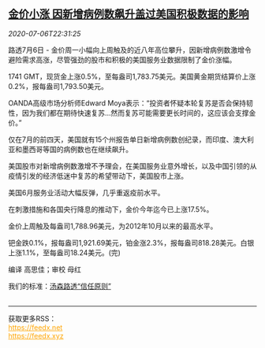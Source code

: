 <!--1594076126000-->
[金价小涨 因新增病例数飙升盖过美国积极数据的影响](https://cn.reuters.com/article/precious-metals-0706-mon-idCNKBS2472XH)
------

<div><i>2020-07-06T22:31:25</i></div><div class="StandardArticleBody_body"><p>路透7月6日 - 金价周一小幅向上周触及的近八年高位攀升，因新增病例数激增令避险需求高涨，尽管强劲的股市和积极的美国服务业数据限制了金价涨幅。 </p><p>1741 GMT，现货金上涨0.5%，至每盎司1,783.75美元。美国黄金期货结算价上涨0.2%，报每盎司1,793.50美元。 </p><p>OANDA高级市场分析师Edward Moya表示：“投资者怀疑本轮复苏是否会保持韧性，因为我们都在期待快速复苏…然而复苏可能需要更长时间的，这应该会支撑金价。” </p><p>仅在7月的前四天，美国就有15个州报告单日新增病例数创纪录，而印度、澳大利亚和墨西哥等国的病例数也在继续飙升。 </p><p>美国股市对新增病例数激增不予理会，在美国服务业意外增长，以及中国引领的从疫情引发的经济低迷中复苏的希望带动下，美国股市上涨。 </p><p>美国6月服务业活动大幅反弹，几乎重返疫前水平。 </p><p>在刺激措施和各国央行降息的推动下，金价今年迄今已上涨17.5%。 </p><p>金价上周触及每盎司1,788.96美元，为2012年10月以来的最高水平。 </p><p>钯金跌0.1%，报每盎司1,921.69美元，铂金涨2.3%，报每盎司818.28美元。白银上涨1.1%，至每盎司18.24美元。(完) </p><div class="Attribution_container"><div class="Attribution_attribution"><p class="Attribution_content">编译 高思佳；审校 母红</p></div></div><div class="StandardArticleBody_trustBadgeContainer"><span class="StandardArticleBody_trustBadgeTitle">我们的标准：</span><span class="trustBadgeUrl"><a href="https://www.thomsonreuters.cn/content/dam/openweb/documents/pdf/china/brochures/about-us-1.pdf">汤森路透“信任原则”</a></span></div></div><br><hr><div>获取更多RSS：<br><a href="https://feedx.net" style="color:orange" target="_blank">https://feedx.net</a> <br><a href="https://feedx.xyz" style="color:orange" target="_blank">https://feedx.xyz</a><br></div>
